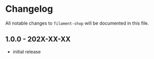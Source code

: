 # Changelog

All notable changes to `filament-shop` will be documented in this file.

## 1.0.0 - 202X-XX-XX

- initial release
